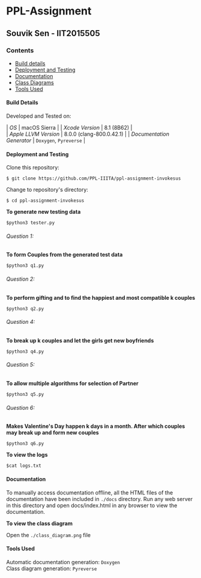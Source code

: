 # PPL-Assignment

## Souvik Sen - IIT2015505

### Contents
* [Build details](#build-details)
* [Deployment and Testing](#deployment-and-testing)
* [Documentation](https://ppl-iiita.github.io/ppl-assignment-invokesus/docs/html/index.html)
* [Class Diagrams](#class-diagrams)
* [Tools Used](#tools-used)  

#### Build Details
Developed and Tested on:  

| *OS* | macOS Sierra |
| *Xcode Version* | 8.1 (8B62) |  
| *Apple LLVM Version* | 8.0.0 (clang-800.0.42.1) |
| *Documentation Generator* | `Doxygen`, `Pyreverse` |

#### Deployment and Testing
Clone this repository:
```
$ git clone https://github.com/PPL-IIITA/ppl-assignment-invokesus
```

Change to repository's directory:
```
$ cd ppl-assignment-invokesus
```
**To generate new testing data**

```
$python3 tester.py
```
###### Question 1:
**To form Couples from the generated test data**

```
$python3 q1.py
```
###### Question 2:
**To perform gifting and to find the  happiest and most compatible k couples**

```
$python3 q2.py
```

###### Question 4:
**To break up k couples and let the girls get new boyfriends**
```
$python3 q4.py
```
###### Question 5:
**To allow multiple algorithms for selection of Partner**
```
$python3 q5.py
```
###### Question 6:
**Makes Valentine's Day happen k days in a month. After which couples may break up and form new couples**
```
$python3 q6.py
```

**To view the logs**

```
$cat logs.txt
```
#### Documentation


To manually access documentation offline, all the HTML files of the documentation have been included in `./docs` directory.
Run any web server in this directory and open docs/index.html in any browser to view the documentation.


**To view the class diagram**

Open the `./class_diagram.png` file

#### Tools Used
Automatic documentation generation: `Doxygen`  
Class diagram generation: `Pyreverse`
